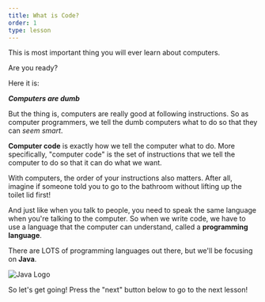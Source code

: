 ```yaml
---
title: What is Code?
order: 1
type: lesson
---
```


This is most important thing you will ever learn about computers.

Are you ready?

Here it is:

**_Computers are dumb_**

But the thing is, computers are really good at following instructions. So as computer programmers, we tell the dumb computers what to do so that they can _seem smart_.

**Computer code** is exactly how we tell the computer what to do. More specifically, "computer code" is the set of instructions that we tell the computer to do so that it can do what we want.

With computers, the order of your instructions also matters. After all, imagine if someone told you to go to the bathroom without lifting up the toilet lid first!

And just like when you talk to people, you need to speak the same language when you're talking to the computer. So when we write code, we have to use a language that the computer can understand, called a **programming language**.

There are LOTS of programming languages out there, but we'll be focusing on **Java**.

![Java Logo](https://upload.wikimedia.org/wikipedia/en/3/30/Java_programming_language_logo.svg)

So let's get going! Press the "next" button below to go to the next lesson!

